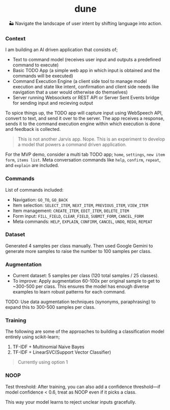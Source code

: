 <div align=center>

# dune
🏜️ Navigate the landscape of user intent by shifting language into action. 

</div>

### Context
I am building an AI driven application that consists of;
- Text to command model (receives user input and outputs a predefined command to execute)
- Basic TODO App (a simple web app in which input is obtained and the commands will be executed)
- Command Execution Engine (a client side tool to manage model execution and state like intent, confirmation and client side needs like navigation that a user would otherwise do themselves)
- Server running Websockets or REST API or Server Sent Events bridge for sending input and recieving output

To spice things up, the TODO app will capture input using WebSpeech API, convert to text, and send it over to
the server. The app receives a response, sends it to the command execution engine within which execution is done and feedback is collected.

> This is not another Jarvis app. Nope.
> This is an experiment to develop a model that powers a command driven application.

For the MVP demo, consider a multi tab TODO app; `home`, `settings`, `new item form`, `items list`.
Meta conversation commands like `help`, `confirm`, `repeat`, and `explain` are included.

### Commands

List of commands included:

- Navigation: `GO_TO`, `GO_BACK`
- Item selection: `SELECT_ITEM`, `NEXT_ITEM`, `PREVIOUS_ITEM`, `VIEW_ITEM`
- Item management: `CREATE_ITEM`, `EDIT_ITEM`, `DELETE_ITEM`
- Form input: `FILL_FIELD`, `CLEAR_FIELD`, `SUBMIT_FORM`, `CANCEL_FORM`
- Meta commands: `HELP`, `EXPLAIN`, `CONFIRM`, `CANCEL`, `UNDO`, `REDO`, `REPEAT`

### Dataset

Generated 4 samples per class manually. Then used Google Gemini to generate more samples to raise the number to
100 samples per class.

### Augmentation

- Current dataset: 5 samples per class (120 total samples / 25 classes).
- To improve: Apply augmentation 60-100x per original sample to get to ~300-500 per class. 
This ensures the model has enough diverse examples to learn robust patterns for each command.

TODO: Use data augmentation techniques (synonyms, paraphrasing) to expand this to 300-500 samples per class.

### Training
The following are some of the approaches to building a classification model entirely using scikit-learn;
1. TF-IDF + Multinomial Naive Bayes
2. TF-IDF + LinearSVC(Support Vector Classifier)
>Currently using option 1

### NOOP

Test threshold: After training, you can also add a confidence threshold—if model confidence < 0.6, treat as NOOP even if it picks a class.

This way your model learns to reject unclear inputs gracefully.
